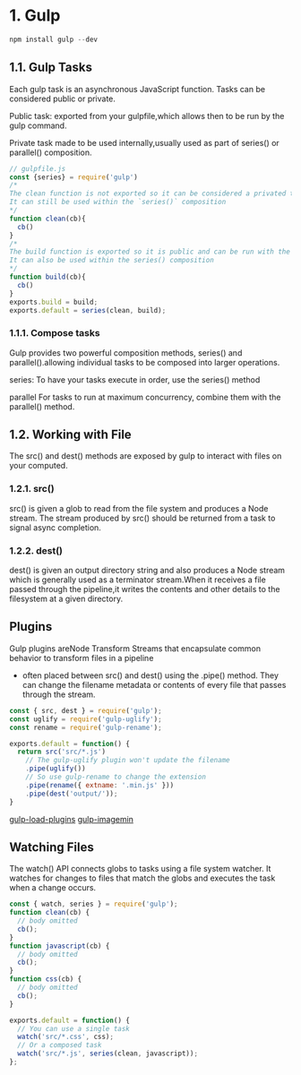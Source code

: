 # 1. Gulp

```js
npm install gulp --dev
```

## 1.1. Gulp Tasks

  Each gulp task is an asynchronous JavaScript function. Tasks can be considered public or private.

  Public task:
    exported from your gulpfile,which allows then to be run by the gulp command.

  Private task
    made to be used internally,usually used as part of series() or parallel() composition.
```js
// gulpfile.js
const {series} = require('gulp')
/*
The clean function is not exported so it can be considered a privated task.
It can still be used within the `series()` composition
*/
function clean(cb){
  cb()
}
/*
The build function is exported so it is public and can be run with the gulp command
It can also be used within the series() composition
*/
function build(cb){
  cb()
}
exports.build = build;
exports.default = series(clean, build);
```
### 1.1.1. Compose tasks

  Gulp provides two powerful composition methods, series() and parallel().allowing individual tasks
  to be composed into larger operations.

  series:
    To have your tasks execute in order, use the series() method

  parallel
    For tasks to run at maximum concurrency, combine them with the parallel() method.

## 1.2. Working with File

  The src() and dest() methods are exposed by gulp to interact with files on your computed.

### 1.2.1. src()

  src() is given a glob to read from the file system and produces a Node stream. The stream produced by
  src() should be returned from a task to signal async completion.

### 1.2.2. dest()

  dest() is given an output directory string and also produces a Node stream which is generally used as a
  terminator stream.When it receives a file passed through the pipeline,it writes the contents and other
  details to the filesystem at a given directory.


## Plugins

  Gulp plugins areNode Transform Streams that encapsulate common behavior to transform files in a pipeline 
  - often placed between src() and dest() using the .pipe() method. They can change the filename metadata
  or contents of every file that passes through the stream.
```js
const { src, dest } = require('gulp');
const uglify = require('gulp-uglify');
const rename = require('gulp-rename');

exports.default = function() {
  return src('src/*.js')
    // The gulp-uglify plugin won't update the filename
    .pipe(uglify())
    // So use gulp-rename to change the extension
    .pipe(rename({ extname: '.min.js' }))
    .pipe(dest('output/'));
}
```
[gulp-load-plugins](https://www.npmjs.com/package/gulp-load-plugins)
[gulp-imagemin](https://www.npmjs.com/package/gulp-imagemin)
## Watching Files

  The watch() API connects globs to tasks using a file system watcher. It watches for changes to 
  files that match the globs and executes the task when a change occurs.
```js
const { watch, series } = require('gulp');
function clean(cb) {
  // body omitted
  cb();
}
function javascript(cb) {
  // body omitted
  cb();
}
function css(cb) {
  // body omitted
  cb();
}

exports.default = function() {
  // You can use a single task
  watch('src/*.css', css);
  // Or a composed task
  watch('src/*.js', series(clean, javascript));
};
```
